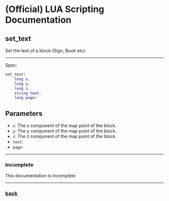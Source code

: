 
# (Official) LUA Scripting Documentation

## set_text

Set the text of a block (Sign, Book etc).

___

Spec:

```lua
set_text(
	long x,
	long y,
	long z,
	string text,
	long page)
```

## Parameters

- `x`: The x component of the map point of the block.
- `y`: The y component of the map point of the block.
- `z`: The z component of the map point of the block.
- `text`: 
- `page`: 

___

### Incomplete

This documentation is incomplete

___

### [back](../other)
